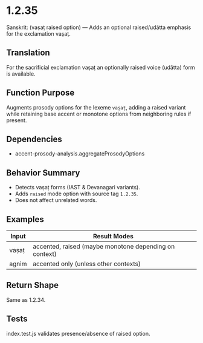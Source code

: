 # 1.2.35

Sanskrit: (vaṣaṭ raised option) — Adds an optional raised/udātta emphasis for the exclamation vaṣaṭ.

## Translation
For the sacrificial exclamation vaṣaṭ an optionally raised voice (udātta) form is available.

## Function Purpose
Augments prosody options for the lexeme `vaṣaṭ`, adding a raised variant while retaining base accent or monotone options from neighboring rules if present.

## Dependencies
- accent-prosody-analysis.aggregateProsodyOptions

## Behavior Summary
- Detects vaṣaṭ forms (IAST & Devanagari variants).
- Adds `raised` mode option with source tag `1.2.35`.
- Does not affect unrelated words.

## Examples
| Input | Result Modes |
|-------|--------------|
| vaṣaṭ | accented, raised (maybe monotone depending on context) |
| agnim | accented only (unless other contexts)

## Return Shape
Same as 1.2.34.

## Tests
index.test.js validates presence/absence of raised option.
